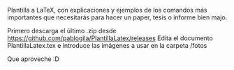Plantilla a LaTeX, con explicaciones y ejemplos de los comandos más importantes que necesitarás para hacer un paper, tesis o informe bien majo.

Primero descarga el último .zip desde https://github.com/pablogila/PlantillaLatex/releases
Edita el documento PlantillaLatex.tex e introduce las imágenes a usar en la carpeta /fotos

Que aproveche :D
